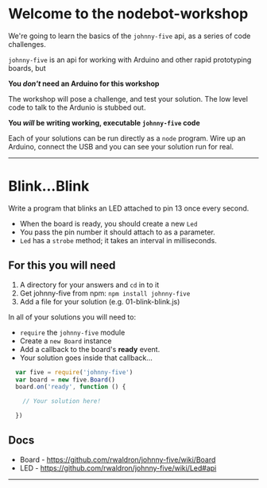 # Welcome to the nodebot-workshop

We're going to learn the basics of the `johnny-five` api, as a series of code challenges.

`johnny-five` is an api for working with Arduino and other rapid prototyping boards, but

**You _don't_ need an Arduino for this workshop**

The workshop will pose a challenge, and test your solution.
The low level code to talk to the Ardunio is stubbed out.

**You _will_ be writing working, executable `johnny-five` code**

Each of your solutions can be run directly as a `node` program.
Wire up an Arduino, connect the USB and you can see your solution run for real.

-------------------------------------------------------------------------------

# Blink...Blink

Write a program that blinks an LED attached to pin 13 once every second.

- When the board is ready, you should create a new `Led`
- You pass the pin number it should attach to as a parameter.
- `Led` has a `strobe` method; it takes an interval in milliseconds.

## For this you will need

1. A directory for your answers and `cd` in to it
2. Get johnny-five from npm: `npm install johnny-five`
3. Add a file for your solution (e.g. 01-blink-blink.js)

In all of your solutions you will need to:

- `require` the `johnny-five` module
- Create a `new Board` instance
- Add a callback to the board's **ready** event.
- Your solution goes inside that callback...

```js
  var five = require('johnny-five')
  var board = new five.Board()
  board.on('ready', function () {

    // Your solution here!

  })
```

## Docs

- Board - https://github.com/rwaldron/johnny-five/wiki/Board
- LED - https://github.com/rwaldron/johnny-five/wiki/Led#api

---
